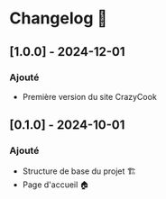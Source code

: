 # Changelog 📜

## [1.0.0] - 2024-12-01
### Ajouté
- Première version du site CrazyCook

## [0.1.0] - 2024-10-01
### Ajouté
- Structure de base du projet 🏗️
- Page d'accueil 🏠
